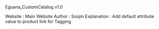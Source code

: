 Eguana_CustomCatalog v1.0 

Website : Main Website 
Author : Soojin
Explanation : Add default attribute value to product link for Tagging